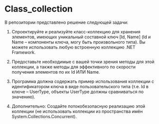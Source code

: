 # Class_collection

В репозитории представлено решение следующей задачи:

1.	Спроектируйте и реализуйте класс-коллекцию для хранения элементов, имеющих уникальный составной ключ [Id, Name] (Id и Name – компоненты ключа, могу быть произвольного типа).
Вы можете использовать любую встроенную коллекцию .NET Framework.

2.	Предоставьте необходимые с вашей точки зрения методы для этой коллекции, а также методы для эффективного по скорости получения элементов по их Id ИЛИ Name.

3.	Программа должна содержать пример использования коллекции с идентификатором ключа в виде пользовательского типа (т.е. Id в ключе – UserType, объекты UserType должны сравниваться по значению).

4.	Дополнительно: Создайте потокобезопасную реализацию этой коллекции (не использовать коллекции из пространства имён System.Collections.Concurrent).
